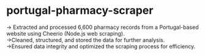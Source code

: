 # portugal-pharmacy-scraper
-> Extracted and processed 6,600 pharmacy records from a Portugal-based website using Cheerio (Node.js web scraping).  
->Cleaned, structured, and stored the data for further analysis.  
->Ensured data integrity and optimized the scraping process for efficiency.


